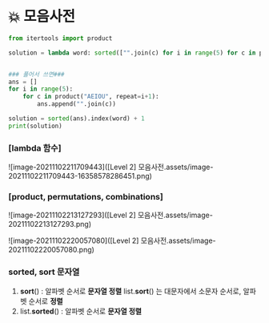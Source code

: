 # :boom: 모음사전



```python
from itertools import product

solution = lambda word: sorted(["".join(c) for i in range(5) for c in product("AEIOU", repeat=i+1)]).index(word) + 1


### 풀어서 쓰면###
ans = []
for i in range(5):
    for c in product("AEIOU", repeat=i+1):
        ans.append("".join(c))

solution = sorted(ans).index(word) + 1
print(solution)

```



### [lambda 함수]

![image-20211102211709443]([Level 2] 모음사전.assets/image-20211102211709443-16358578286451.png)



### [product, permutations, combinations]	

![image-20211102213127293]([Level 2] 모음사전.assets/image-20211102213127293.png)



![image-20211102220057080]([Level 2] 모음사전.assets/image-20211102220057080.png)



### sorted, sort 문자열

1. **sort**() : 알파벳 순서로 **문자열 정렬** list.**sort**() 는 대문자에서 소문자 순서로, 알파벳 순서로 **정렬**
2. list.**sorted**() : 알파벳 순서로 **문자열 정렬**

